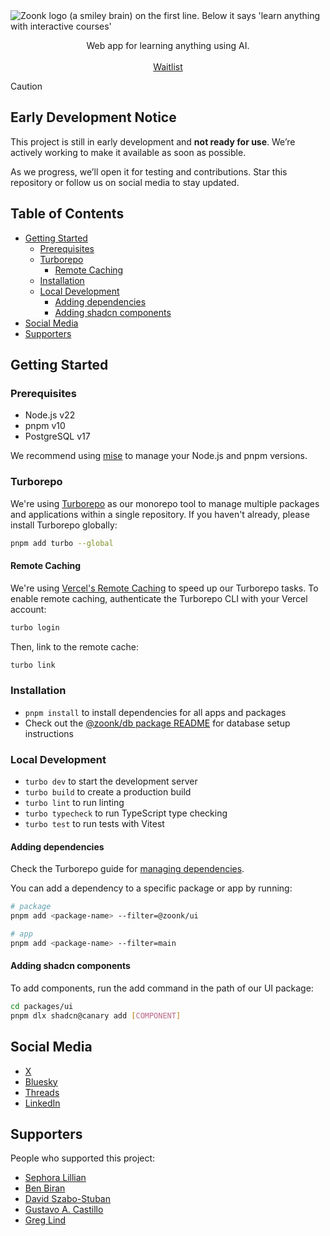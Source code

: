 <picture>
  <source media="(prefers-color-scheme: dark)" srcset="https://github.com/user-attachments/assets/345ed7d9-40a8-4ebb-adf1-8f22cafa492d">
  <source media="(prefers-color-scheme: light)" srcset="https://github.com/user-attachments/assets/8d018809-14b9-435b-9409-d515c599335d">
  <img alt="Zoonk logo (a smiley brain) on the first line. Below it says 'learn anything with interactive courses'" src="https://github.com/user-attachments/assets/8d018809-14b9-435b-9409-d515c599335d">
</picture>

<p align="center">
  Web app for learning anything using AI.
  <br />
  <br />
  <a href="https://forms.gle/jHeTqPUkw1vA7wLh8">Waitlist</a>
</p>

> [!CAUTION]
>
> ## Early Development Notice
>
> This project is still in early development and **not ready for use**. We’re actively working to make it available as soon as possible.
>
> As we progress, we’ll open it for testing and contributions. Star this repository or follow us on social media to stay updated.

## Table of Contents

- [Getting Started](#getting-started)
  - [Prerequisites](#prerequisites)
  - [Turborepo](#turborepo)
    - [Remote Caching](#remote-caching)
  - [Installation](#installation)
  - [Local Development](#local-development)
    - [Adding dependencies](#adding-dependencies)
    - [Adding shadcn components](#adding-shadcn-components)
- [Social Media](#social-media)
- [Supporters](#supporters)

## Getting Started

### Prerequisites

- Node.js v22
- pnpm v10
- PostgreSQL v17

We recommend using [mise](https://mise.jdx.dev/) to manage your Node.js and pnpm versions.

### Turborepo

We're using [Turborepo](https://turborepo.com) as our monorepo tool to manage multiple packages and applications within a single repository. If you haven't already, please install Turborepo globally:

```sh
pnpm add turbo --global
```

#### Remote Caching

We're using [Vercel's Remote Caching](https://vercel.com/docs/monorepos/remote-caching) to speed up our Turborepo tasks. To enable remote caching, authenticate the Turborepo CLI with your Vercel account:

```sh
turbo login
```

Then, link to the remote cache:

```sh
turbo link
```

### Installation

- `pnpm install` to install dependencies for all apps and packages
- Check out the [@zoonk/db package README](./packages/db/README.md) for database setup instructions

### Local Development

- `turbo dev` to start the development server
- `turbo build` to create a production build
- `turbo lint` to run linting
- `turbo typecheck` to run TypeScript type checking
- `turbo test` to run tests with Vitest

#### Adding dependencies

Check the Turborepo guide for [managing dependencies](https://turborepo.com/docs/crafting-your-repository/managing-dependencies).

You can add a dependency to a specific package or app by running:

```sh
# package
pnpm add <package-name> --filter=@zoonk/ui

# app
pnpm add <package-name> --filter=main
```

#### Adding shadcn components

To add components, run the add command in the path of our UI package:

```sh
cd packages/ui
pnpm dlx shadcn@canary add [COMPONENT]
```

## Social Media

- [X](https://x.com/zoonkcom)
- [Bluesky](https://bsky.app/profile/zoonk.bsky.social)
- [Threads](https://www.threads.net/@zoonkcom)
- [LinkedIn](https://www.linkedin.com/company/zoonk)

## Supporters

People who supported this project:

- [Sephora Lillian](https://github.com/sephoralillian)
- [Ben Biran](https://github.com/benbiran)
- [David Szabo-Stuban](https://github.com/ssdavidai)
- [Gustavo A. Castillo](https://github.com/guscastilloa)
- [Greg Lind](https://github.com/glind)
